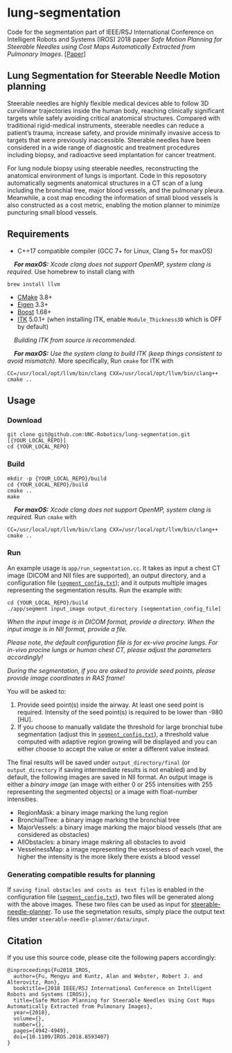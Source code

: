 # lung-segmentation

Code for the segmentation part of IEEE/RSJ International Conference on Intelligent Robots and Systems (IROS) 2018 paper *Safe Motion Planning for Steerable Needles using Cost Maps Automatically Extracted from Pulmonary Images*. [[Paper](https://ieeexplore.ieee.org/document/8593407)]

## Lung Segmentation for Steerable Needle Motion planning

Steerable needles are highly flexible medical devices able to follow 3D curvilinear trajectories inside the human body, reaching clinically significant targets while safely avoiding critical anatomical structures. Compared with traditional rigid-medical instruments, steerable needles can reduce a patient’s trauma, increase safety, and provide minimally invasive access to targets that were previously inaccessible. Steerable needles have been considered in a wide range of diagnostic and treatment procedures including biopsy, and radioactive seed implantation for cancer treatment.

For lung nodule biopsy using steerable needles, reconstructing the anatomical environment of lungs is important. Code in this reposotory automatically segments anatomical structures in a CT scan of a lung including the bronchial tree, major blood vessels, and the pulmonary pleura. Meanwhile, a cost map encoding the information of small blood vessels is also constructed as a cost metric, enabling the motion planner to minimize puncturing small blood vessels.

## Requirements

* C++17 compatible compiler (GCC 7+ for Linux, Clang 5+ for maxOS)

&nbsp;&nbsp;&nbsp;&nbsp;***For maxOS:*** *Xcode clang does not support OpenMP, system clang is required.* Use homebrew to install clang with
```
brew install llvm
```

* [CMake](https://cmake.org/) 3.8+
* [Eigen](https://eigen.tuxfamily.org/index.php?title=Main_Page) 3.3+
* [Boost](https://www.boost.org/) 1.68+
* [ITK](https://itk.org/) 5.0.1+ (when installing ITK, enable `Module_Thickness3D` which is OFF by default)

&nbsp;&nbsp;&nbsp;&nbsp;*Building ITK from source is recommended.*

&nbsp;&nbsp;&nbsp;&nbsp;***For maxOS:*** *Use the system clang to build ITK (keep things consistent to avoid mismatch).* More specifically, Run `cmake` for ITK with
```
CC=/usr/local/opt/llvm/bin/clang CXX=/usr/local/opt/llvm/bin/clang++ cmake ..
```

## Usage

### Download

```
git clone git@github.com:UNC-Robotics/lung-segmentation.git [{YOUR_LOCAL_REPO}]
cd {YOUR_LOCAL_REPO}
```

### Build

```
mkdir -p {YOUR_LOCAL_REPO}/build
cd {YOUR_LOCAL_REPO}/build
cmake ..
make
```

&nbsp;&nbsp;&nbsp;&nbsp;***For maxOS:*** *Xcode clang does not support OpenMP, system clang is required.* Run `cmake` with
```
CC=/usr/local/opt/llvm/bin/clang CXX=/usr/local/opt/llvm/bin/clang++ cmake ..
```


### Run


An example usage is `app/run_segmentation.cc`. It takes as input a chest CT image (DICOM and NII files are supported), an output directory, and a configuration file ([`segment_config.txt`](https://github.com/UNC-Robotics/lung-segmentation/blob/main/segment_config.txt)); and it outputs multiple images representing the segmentation results.
Run the example with:
```
cd {YOUR_LOCAL_REPO}/build
./app/segment input_image output_directory [segmentation_config_file]
```

*When the input image is in DICOM format, provide a directory. When the input image is in NII format, provide a file.*

*Please note, the default configuration file is for ex-vivo procine lungs. For in-vivo procine lungs or human chest CT, please adjust the parameters accordingly!*

*During the segmentation, if you are asked to provide seed points, please provide image coordinates in RAS frame!*

You will be asked to:

1. Provide seed point(s) inside the airway. At least one seed point is required. Intensity of the seed point(s) is required to be lower than -980 [HU].
2. If you choose to manually validate the threshold for large bronchial tube segmentation (adjust this in [`segment_config.txt`](https://github.com/UNC-Robotics/lung-segmentation/blob/main/segment_config.txt)), a threshold value computed with adaptive region growing will be displayed and you can either choose to accept the value or enter a different value instead.


The final results will be saved under `output_directory/final` (or `output_directory` if saving intermediate results is not enabled) and by default, the following images are saved in NII format. An output image is either a *binary image* (an image with either 0 or 255 intensities with 255 representing the segmented objects) or a image with float-number intensities.

* RegionMask: a binary image marking the lung region
* BronchialTree: a binary image marking the bronchial tree
* MajorVessels: a binary image marking the major blood vessels (that are considered as obstacles)
* AllObstacles: a binary image makring all obstacles to avoid
* VesselnessMap: a image representing the vesselness of each voxel, the higher the intensity is the more likely there exists a blood vessel

### Generating compatible results for planning

If `saving final obstacles and costs as text files` is enabled in the configuration file ([`segment_config.txt`](https://github.com/UNC-Robotics/lung-segmentation/blob/main/segment_config.txt)), two files will be generated along with the above images.
These two files can be used as input for [steerable-needle-planner](https://github.com/UNC-Robotics/steerable-needle-planner). To use the segmetation results, simply place the output text files under `steerable-needle-planner/data/input`.


## Citation

If you use this source code, please cite the following papers accordingly:
```
@inproceedings{Fu2018_IROS,
  author={Fu, Mengyu and Kuntz, Alan and Webster, Robert J. and Alterovitz, Ron},
  booktitle={2018 IEEE/RSJ International Conference on Intelligent Robots and Systems (IROS)}, 
  title={Safe Motion Planning for Steerable Needles Using Cost Maps Automatically Extracted from Pulmonary Images}, 
  year={2018},
  volume={},
  number={},
  pages={4942-4949},
  doi={10.1109/IROS.2018.8593407}
}
```
